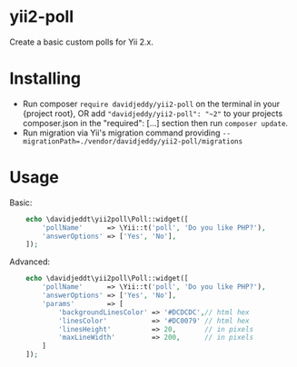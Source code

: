 yii2-poll
=========

Create a basic custom polls for Yii 2.x.

Installing
==========

- Run composer `require davidjeddy/yii2-poll` on the terminal in your {project root}, OR add `"davidjeddy/yii2-poll": "~2"` to your projects composer.json in the "required": [...] section then run `composer update`.
- Run migration via Yii's migration command providing `--migrationPath=./vendor/davidjeddy/yii2-poll/migrations`

Usage
=====

Basic:
```PHP
    echo \davidjeddt\yii2poll\Poll::widget([
        'pollName'      => \Yii::t('poll', 'Do you like PHP?'),
        'answerOptions' => ['Yes', 'No'],
    ]);
```


Advanced:
```PHP
    echo \davidjeddt\yii2poll\Poll::widget([
        'pollName'      => \Yii::t('poll', 'Do you like PHP?'),
        'answerOptions' => ['Yes', 'No'],
        'params'        => [
            'backgroundLinesColor' => '#DCDCDC',// html hex
            'linesColor'           => '#DC0079' // html hex
            'linesHeight'          => 20,       // in pixels
            'maxLineWidth'         => 200,      // in pixels
        ]
    ]);
```
